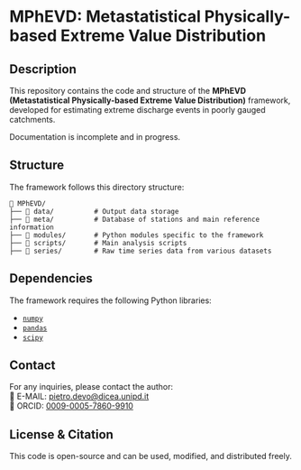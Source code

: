 # MPhEVD: Metastatistical Physically-based Extreme Value Distribution

## Description  

This repository contains the code and structure of the **MPhEVD (Metastatistical Physically-based Extreme Value Distribution)** framework, developed for estimating extreme discharge events in poorly gauged catchments.  

Documentation is incomplete and in progress.

## Structure  

The framework follows this directory structure:

```plaintext
📂 MPhEVD/
├── 📂 data/          # Output data storage
├── 📂 meta/          # Database of stations and main reference information
├── 📂 modules/       # Python modules specific to the framework
├── 📂 scripts/       # Main analysis scripts
├── 📂 series/        # Raw time series data from various datasets
```

## Dependencies  

The framework requires the following Python libraries:  

- [`numpy`](https://numpy.org/)    
- [`pandas`](https://pandas.pydata.org/)    
- [`scipy`](https://scipy.org/)    

## Contact  

For any inquiries, please contact the author:  
📧 E-MAIL: [pietro.devo@dicea.unipd.it](mailto:pietro.devo@dicea.unipd.it)  
🔗 ORCID: [0009-0005-7860-9910](https://orcid.org/0009-0005-7860-9910)  

## License & Citation  

This code is open-source and can be used, modified, and distributed freely.  
